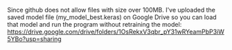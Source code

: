 Since github does not allow files with size over 100MB. I've uploaded the saved model file (my_model_best.keras) on Google Drive so you can load that model and run the program without retraining the model: https://drive.google.com/drive/folders/1OsRekxV3qbr_pY31wRYeamPbP3iW5YBo?usp=sharing  
